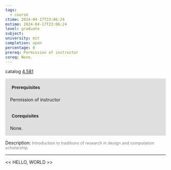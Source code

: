 ```yaml
---
tags:
  - course
ctime: 2024-04-17T23:06:24
mstime: 2024-04-17T23:06:24
level: graduate
subject: 
university: mit
completion: open
percentage: 0
prereq: Permission of instructor
coreq: None.
---
```


catalog [4.581](http://student.mit.edu/catalog/m4e.html#4.581)

<span style="display: block; padding: 15px; background-color: rgb(100, 100, 100, 0.2);"><font id="m_prereq3156_0" style="display: block; font-family: Arial, sans-serif; font-weight: bold; padding: 5px">Prerequisites</font><br><span id="prereq3156_0">Permission of instructor</span></span>
<span style="display: block; padding: 15px; background-color: rgb(100, 100, 100, 0.2);"><font id="m_coreq3156_0" style="display: block; font-family: Arial, sans-serif; font-weight: bold; padding: 5px">Corequisites</font><br><span id="coreq3156_0">None.</span></span>

<font style="">Description:</font>
<font style="color: grey; font-size: 0.8rem;">Introduction to traditions of research in design and computation scholarship.</font>



---

<< HELLO, WORLD >>
